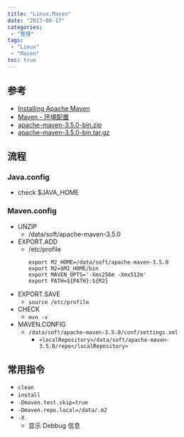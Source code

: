 ```yaml
---
title: "Linux.Maven"
date: "2017-08-17"
categories:
 - "整理"
tags:
 - "Linux"
 - "Maven"
toc: true
---
```



## 参考
- [Installing Apache Maven](https://maven.apache.org/install.html)
- [Maven - 环境配置](http://wiki.jikexueyuan.com/project/maven/environment-setup.html)
- [apache-maven-3.5.0-bin.zip](http://mirrors.hust.edu.cn/apache/maven/maven-3/3.5.0/binaries/apache-maven-3.5.0-bin.zip)
- [apache-maven-3.5.0-bin.tar.gz](http://mirrors.hust.edu.cn/apache/maven/maven-3/3.5.0/binaries/apache-maven-3.5.0-bin.tar.gz)

## 流程
### Java.config
- check $JAVA_HOME

### Maven.config
- UNZIP
    - /data/soft/apache-maven-3.5.0
- EXPORT.ADD
    - /etc/profile
        ```
        export M2_HOME=/data/soft/apache-maven-3.5.0
        export M2=$M2_HOME/bin
        export MAVEN_OPTS='-Xms256m -Xmx512m'
        export PATH=${PATH}:${M2}
        ```
- EXPORT.SAVE
    - `source /etc/profile`
- CHECK
    - `mvn -v`
- MAVEN.CONFIG
    - `/data/soft/apache-maven-3.5.0/conf/settings.xml`
        - `<localRepository>/data/soft/apache-maven-3.5.0/repo</localRepository>`

## 常用指令
- `clean`
- `install`
- `-Dmaven.test.skip=true`
- `-Dmaven.repo.local=/data/.m2`
- `-X`
    - 显示 Debbug 信息
